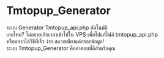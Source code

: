 Tmtopup_Generator
=================

ระบบ Generator Tmtopup_api.php อัตโนมัติ<br>
เคยไหม? ไม่อยากเสียเวลาเข้าไปใน VPS เพื่อไปแก้ไฟล์ tmtopup_api.php<br>
หรืออยากได้วิธีที่เร็ว ง่าย สดวกเพียงแค่กรอกข้อมูล!<br>
ระบบ Tmtopup_Generator คือคำตอบที่ดีสำหรับคุณ

